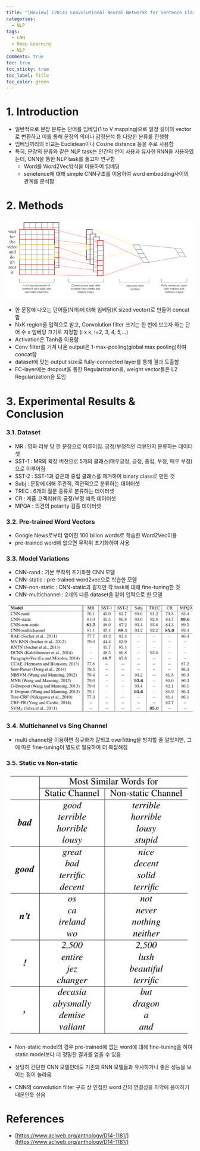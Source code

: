 ```yaml
---
title: "[Review] (2014) Convolutional Neural Networks for Sentence Classification"
categories:
  - NLP
tags:
  - CNN
  - Deep Learning
  - NLP
comments: true
toc: true
toc_sticky: true
toc_label: Title
toc_color: green
---
```


# 1. Introduction

- 일반적으로 문장 분류는 단어를 임베딩(1 to V mapping)으로 일정 길이의 vector로 변환하고 이를 통해 문장의 의미나 감정분석 등 다양한 분류를 진행함
- 임베딩끼리의 비교는 Euclidean이나 Cosine distance 등을 주로 사용함
- 특히, 문장의 분류와 같은 NLP task는 인간의 언어 사용과 유사한 RNN을 사용하였는데, CNN을 통한 NLP task를 풀고자 연구함
    - Word를 Word2Vec방식을 이용하여 임베딩
    - senetence에 대해 simple CNN구조를 이용하여 word embedding사이의 관계를 분석함

# 2. Methods

![image](/assets/imgs/paper/2014-cnn-nlp2/00.png)

- 한 문장에 나오는 단어들(N개)에 대해 임베딩(K sized vector)로 만들어 concat함
- NxK region을 입력으로 받고, Convolution filter 크기는 한 번에 보고자 하는 단어 수 x 임베딩 크기로 지정함 (i x k, i=2, 3, 4, 5,...)
- Activation은 Tanh을 이용함
- Conv filter를 거쳐 나온 output은 1-max-pooling(global max pooling)하여 concat함
- dataset에 맞는 output size로 fully-connected layer를 통해 결과 도출함
- FC-layer에는 dropout을 통한 Regularization을, weight vector들은 L2 Regularization을 도입

# 3. Experimental Results & Conclusion

### 3.1. Dataset

- MR : 영화 리뷰 당 한 문장으로 이루어짐. 긍정/부정적인 리뷰인지 분류하는 데이터셋
- SST-1 : MR의 확장 버전으로 5개의 클래스(매우긍정, 긍정, 중립, 부정, 매우 부정)으로 이루어짐
- SST-2 : SST-1과 같은데 중립 클래스를 제거하여 binary class로 만든 것
- Subj : 문장에 대해 주관적, 객관적으로 분류하는 데이터셋
- TREC : 6개의 질문 종류로 분류하는 데이터셋
- CR : 제품 고객리뷰의 긍정/부정 예측 데이터셋
- MPQA : 의견의 polarity 검출 데이터셋

### 3.2. Pre-trained Word Vectors

- Google News로부터 얻어진 100 bilion words로 학습한 Word2Vec이용
- pre-trained word에 없으면 무작위 초기화하여 사용

### 3.3. Model Variations

- CNN-rand : 기본 무작위 초기화한 CNN 모델
- CNN-static : pre-trained word2vec으로 학습한 모델
- CNN-non-static : CNN-static과 같지만 각 task에 대해 fine-tuning한 것
- CNN-multichannel : 2개의 다른 dataset을 같이 입력으로 한 모델

![image](/assets/imgs/paper/2014-cnn-nlp2/01.png)

### 3.4. Multichannel vs Sing Channel

- multi channel을 이용하면 정규화가 잘되고 overfitting을 방지할 줄 알았지만, 그에 따른 fine-tuning이 별도로 필요하여 더 복잡해짐

### 3.5. Static vs Non-static

![image](/assets/imgs/paper/2014-cnn-nlp2/02.png)

- Non-static model의 경우 pre-trained에 없는 word에 대해 fine-tuning을 하여 static model보다 더 정밀한 결과를 얻을 수 있음

- 상당히 간단한 CNN 모델인데도 기존의 RNN 모델들과 유사하거나 좋은 성능을 보이는 점이 놀라움
- CNN의 convolution filter 구조 상 인접한 word 간의 연결성을 파악에 용이하기 때문인듯 싶음



# References

- [https://www.aclweb.org/anthology/D14-1181/](https://www.aclweb.org/anthology/D14-1181/)